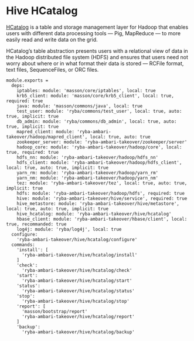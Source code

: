 
# Hive HCatalog

[HCatalog](https://cwiki.apache.org/confluence/display/Hive/HCatalog+UsingHCat) 
is a table and storage management layer for Hadoop that enables users with different 
data processing tools — Pig, MapReduce — to more easily read and write data on the grid.

HCatalog’s table abstraction presents users with a relational view of data in the Hadoop
distributed file system (HDFS) and ensures that users need not worry about where or in what
format their data is stored — RCFile format, text files, SequenceFiles, or ORC files.

    module.exports =
      deps:
        iptables: module: 'masson/core/iptables', local: true
        krb5_client: module: 'masson/core/krb5_client', local: true, required: true
        java: module: 'masson/commons/java', local: true
        test_user: module: 'ryba/commons/test_user', local: true, auto: true, implicit: true
        db_admin: module: 'ryba/commons/db_admin', local: true, auto: true, implicit: true
        mapred_client: module: 'ryba-ambari-takeover/hadoop/mapred_client', local: true, auto: true
        zookeeper_server: module: 'ryba-ambari-takeover/zookeeper/server'
        hadoop_core: module: 'ryba-ambari-takeover/hadoop/core', local: true, required: true
        hdfs_nn: module: 'ryba-ambari-takeover/hadoop/hdfs_nn'
        hdfs_client: module: 'ryba-ambari-takeover/hadoop/hdfs_client', local: true, auto: true, implicit: true
        yarn_rm: module: 'ryba-ambari-takeover/hadoop/yarn_rm'
        yarn_nm: module: 'ryba-ambari-takeover/hadoop/yarn_nm'
        tez: module: 'ryba-ambari-takeover/tez', local: true, auto: true, implicit: true
        hdfs: module: 'ryba-ambari-takeover/hadoop/hdfs', required: true
        hive: module: 'ryba-ambari-takeover/hive/service', required: true
        hive_metastore: module: 'ryba-ambari-takeover/hive/metastore', local: true, auto: true, implicit: true
        hive_hcatalog: module: 'ryba-ambari-takeover/hive/hcatalog'
        hbase_client: module: 'ryba-ambari-takeover/hbase/client', local: true, recommanded: true
        log4j: module: 'ryba/log4j', local: true
      configure:
        'ryba-ambari-takeover/hive/hcatalog/configure'
      commands:
        'install': [
          'ryba-ambari-takeover/hive/hcatalog/install'
        ]
        'check':
          'ryba-ambari-takeover/hive/hcatalog/check'
        'start':
          'ryba-ambari-takeover/hive/hcatalog/start'
        'status':
          'ryba-ambari-takeover/hive/hcatalog/status'
        'stop':
          'ryba-ambari-takeover/hive/hcatalog/stop'
        'report': [
          'masson/bootstrap/report'
          'ryba-ambari-takeover/hive/hcatalog/report'
        ]
        'backup':
          'ryba-ambari-takeover/hive/hcatalog/backup'

